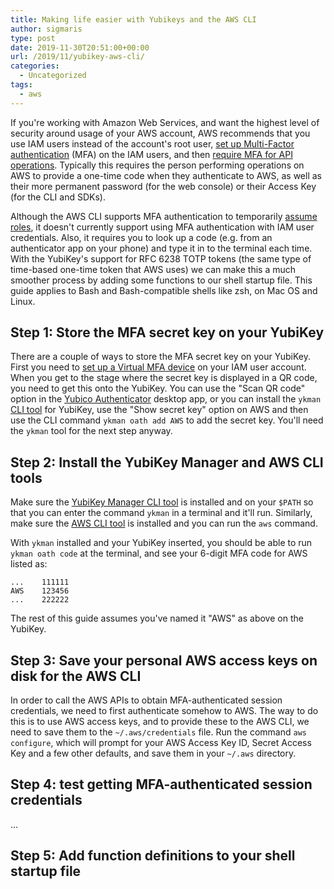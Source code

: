 ```yaml
---
title: Making life easier with Yubikeys and the AWS CLI
author: sigmaris
type: post
date: 2019-11-30T20:51:00+00:00
url: /2019/11/yubikey-aws-cli/
categories:
  - Uncategorized
tags:
  - aws
---
```

If you're working with Amazon Web Services, and want the highest level of security around usage of your AWS account, AWS recommends that you use IAM users instead of the account's root user, [set up Multi-Factor authentication][1] (MFA) on the IAM users, and then [require MFA for API operations][2]. Typically this requires the person performing operations on AWS to provide a one-time code when they authenticate to AWS, as well as their more permanent password (for the web console) or their Access Key (for the CLI and SDKs).

Although the AWS CLI supports MFA authentication to temporarily [assume roles][3], it doesn't currently support using MFA authentication with IAM user credentials. Also, it requires you to look up a code (e.g. from an authenticator app on your phone) and type it in to the terminal each time. With the YubiKey's support for RFC 6238 TOTP tokens (the same type of time-based one-time token that AWS uses) we can make this a much smoother process by adding some functions to our shell startup file. This guide applies to Bash and Bash-compatible shells like zsh, on Mac OS and Linux.

## Step 1: Store the MFA secret key on your YubiKey

There are a couple of ways to store the MFA secret key on your YubiKey. First you need to [set up a Virtual MFA device][4] on your IAM user account. When you get to the stage where the secret key is displayed in a QR code, you need to get this onto the YubiKey. You can use the "Scan QR code" option in the [Yubico Authenticator][5] desktop app, or you can install the `ykman` [CLI tool][6] for YubiKey, use the "Show secret key" option on AWS and then use the CLI command `ykman oath add AWS` to add the secret key. You'll need the `ykman` tool for the next step anyway.

## Step 2: Install the YubiKey Manager and AWS CLI tools

Make sure the [YubiKey Manager CLI tool][6] is installed and on your `$PATH` so that you can enter the command `ykman` in a terminal and it'll run. Similarly, make sure the [AWS CLI tool][7] is installed and you can run the `aws` command.

With `ykman` installed and your YubiKey inserted, you should be able to run `ykman oath code` at the terminal, and see your 6-digit MFA code for AWS listed as:

    ...    111111
    AWS    123456
    ...    222222

The rest of this guide assumes you've named it "AWS" as above on the YubiKey.

## Step 3: Save your personal AWS access keys on disk for the AWS CLI

In order to call the AWS APIs to obtain MFA-authenticated session credentials, we need to first authenticate somehow to AWS. The way to do this is to use AWS access keys, and to provide these to the AWS CLI, we need to save them to the `~/.aws/credentials` file. Run the command `aws configure`, which will prompt for your AWS Access Key ID, Secret Access Key and a few other defaults, and save them in your `~/.aws` directory.

## Step 4: test getting MFA-authenticated session credentials

...

## Step 5: Add function definitions to your shell startup file

 [1]: https://docs.aws.amazon.com/IAM/latest/UserGuide/id_credentials_mfa.html "Using Multi-Factor Authentication (MFA) in AWS"
 [2]: https://docs.aws.amazon.com/IAM/latest/UserGuide/id_credentials_mfa_configure-api-require.html "Configuring MFA-Protected API Access"
 [3]: https://docs.aws.amazon.com/cli/latest/userguide/cli-configure-role.html#cli-configure-role-mfa
 [4]: https://docs.aws.amazon.com/IAM/latest/UserGuide/id_credentials_mfa_enable_virtual.html
 [5]: https://www.yubico.com/products/services-software/download/yubico-authenticator/
 [6]: https://developers.yubico.com/yubikey-manager/
 [7]: https://docs.aws.amazon.com/cli/latest/userguide/cli-chap-install.html
